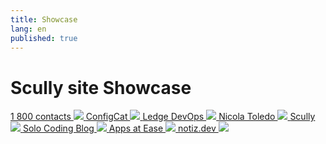 ```yaml
---
title: Showcase
lang: en
published: true
---
```


# Scully site Showcase

<div class="docs-showcase">

<a href="https://www.1800contacts.com/">
  1 800 contacts
  <img src="/assets/img/showcase/1800contacts-01.jpg" />
</a>

<a href="https://configcat.com/">
  ConfigCat
  <img src="/assets/img/showcase/configcat-01.jpg" />
</a>

<a href="https://devops.phodal.com/home">
  Ledge DevOps
  <img src="/assets/img/showcase/ledgedevops-01.jpg" />
</a>

<a href="https://www.nicolatoledo.dev/">
  Nicola Toledo
  <img src="/assets/img/showcase/nicolatoledo-01.jpg" />
</a>

<a href="https://scully.io">
  Scully
  <img src="/assets/img/showcase/scully-01.jpg" />
</a>

<a href="https://solocoding.dev/">
  Solo Coding Blog
  <img src="/assets/img/showcase/solocoding-01.jpg" />
</a>

<a href="https://appsatease.com/">
  Apps at Ease
  <img src="/assets/img/showcase/appsatease-01.jpg" />
</a>

<a href="https://www.notiz.dev/">
  notiz.dev
  <img src="https://www.notiz.dev/assets/img/logo-text.svg" />
</a>

</div>
